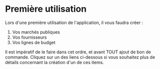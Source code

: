 # Première utilisation

Lors d'une première utilisation de l'application, il vous faudra créer :&#x20;

1. Vos marchés publiques
2. Vos fournisseurs
3. Vos lignes de budget

Il est impératif de le faire dans cet ordre, et avant TOUT ajout de bon de commande. Cliquez sur un des liens ci-dessous si vous souhaitez plus de détails concernant la création d'un de ces items.&#x20;
